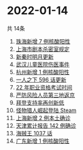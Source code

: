 # 2022-01-14
  共 14条

  <!-- BEGIN -->
  <!-- 最后更新时间:Fri Jan 14 2022 18:14:11 GMT+0000 (Coordinated Universal Time) -->
  1. [珠海新增 7 例核酸阳性](https://www.zhihu.com/search?q=珠海疫情)
1. [上海市剧本杀密室规定](https://www.zhihu.com/search?q=剧本杀)
1. [新秦时明月更新](https://www.zhihu.com/search?q=新秦时明月)
1. [武汉儿童医院伤医事件](https://www.zhihu.com/search?q=武汉儿童医院)
1. [杭州新增 1 例核酸阳性](https://www.zhihu.com/search?q=杭州疫情)
1. [一人之下 596 话更新](https://www.zhihu.com/search?q=一人之下)
1. [22 年职业资格考试时间](https://www.zhihu.com/search?q=职业资格考试时间)
1. [严防风险人员第三地返京](https://www.zhihu.com/search?q=第三地返京)
1. [拜登支持率再创新低](https://www.zhihu.com/search?q=拜登支持率)
1. [怪物猎人崛起登陆 Steam](https://www.zhihu.com/search?q=怪物猎人崛起)
1. [上海新增 2 例本土确诊](https://www.zhihu.com/search?q=上海疫情)
1. [天津累计报告 142 例确诊](https://www.zhihu.com/search?q=天津疫情)
1. [海贼王 1037 话](https://www.zhihu.com/search?q=海贼王)
1. [广东新增 1 例核酸阳性](https://www.zhihu.com/search?q=广东疫情)
  <!-- END -->
  